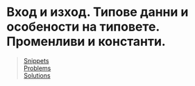 # Вход и изход. Типове данни и особености на типовете. Променливи и константи.

> [Snippets](https://github.com/Mart0GD/Introduction-To-Programming-FMI-2025-2026_Private/tree/main/week_02/Lab)  
> [Problems](https://github.com/Mart0GD/Introduction-To-Programming-FMI-2025-2026/blob/main/week_02/problems.md)  
> [Solutions](https://www.youtube.com/watch?v=xvFZjo5PgG0)

